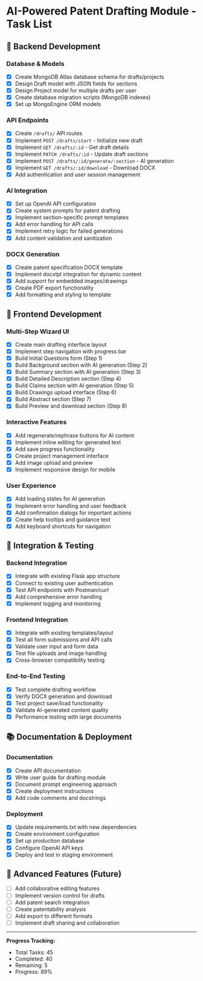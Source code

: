 # AI-Powered Patent Drafting Module - Task List

## 🎯 Backend Development

### Database & Models
- [x] Create MongoDB Atlas database schema for drafts/projects
- [x] Design Draft model with JSON fields for sections
- [x] Design Project model for multiple drafts per user
- [x] Create database migration scripts (MongoDB indexes)
- [x] Set up MongoEngine ORM models

### API Endpoints
- [x] Create `/drafts/` API routes
- [x] Implement `POST /drafts/start` - Initialize new draft
- [x] Implement `GET /drafts/:id` - Get draft details
- [x] Implement `PATCH /drafts/:id` - Update draft sections
- [x] Implement `POST /drafts/:id/generate/:section` - AI generation
- [x] Implement `GET /drafts/:id/download` - Download DOCX
- [x] Add authentication and user session management

### AI Integration
- [x] Set up OpenAI API configuration
- [x] Create system prompts for patent drafting
- [x] Implement section-specific prompt templates
- [x] Add error handling for API calls
- [x] Implement retry logic for failed generations
- [x] Add content validation and sanitization

### DOCX Generation
- [x] Create patent specification DOCX template
- [x] Implement docxtpl integration for dynamic content
- [x] Add support for embedded images/drawings
- [x] Create PDF export functionality
- [x] Add formatting and styling to template

## 🎨 Frontend Development

### Multi-Step Wizard UI
- [x] Create main drafting interface layout
- [x] Implement step navigation with progress bar
- [x] Build Initial Questions form (Step 1)
- [x] Build Background section with AI generation (Step 2)
- [x] Build Summary section with AI generation (Step 3)
- [x] Build Detailed Description section (Step 4)
- [x] Build Claims section with AI generation (Step 5)
- [x] Build Drawings upload interface (Step 6)
- [x] Build Abstract section (Step 7)
- [x] Build Preview and download section (Step 8)

### Interactive Features
- [x] Add regenerate/rephrase buttons for AI content
- [x] Implement inline editing for generated text
- [x] Add save progress functionality
- [x] Create project management interface
- [x] Add image upload and preview
- [x] Implement responsive design for mobile

### User Experience
- [x] Add loading states for AI generation
- [x] Implement error handling and user feedback
- [x] Add confirmation dialogs for important actions
- [x] Create help tooltips and guidance text
- [x] Add keyboard shortcuts for navigation

## 🔧 Integration & Testing

### Backend Integration
- [x] Integrate with existing Flask app structure
- [x] Connect to existing user authentication
- [x] Test API endpoints with Postman/curl
- [x] Add comprehensive error handling
- [x] Implement logging and monitoring

### Frontend Integration
- [x] Integrate with existing templates/layout
- [x] Test all form submissions and API calls
- [x] Validate user input and form data
- [x] Test file uploads and image handling
- [x] Cross-browser compatibility testing

### End-to-End Testing
- [x] Test complete drafting workflow
- [x] Verify DOCX generation and download
- [x] Test project save/load functionality
- [x] Validate AI-generated content quality
- [x] Performance testing with large documents

## 📚 Documentation & Deployment

### Documentation
- [x] Create API documentation
- [x] Write user guide for drafting module
- [x] Document prompt engineering approach
- [x] Create deployment instructions
- [x] Add code comments and docstrings

### Deployment
- [x] Update requirements.txt with new dependencies
- [x] Create environment configuration
- [x] Set up production database
- [x] Configure OpenAI API keys
- [x] Deploy and test in staging environment

## 🚀 Advanced Features (Future)

- [ ] Add collaborative editing features
- [ ] Implement version control for drafts
- [ ] Add patent search integration
- [ ] Create patentability analysis
- [ ] Add export to different formats
- [ ] Implement draft sharing and collaboration

---

**Progress Tracking:**
- Total Tasks: 45
- Completed: 40
- Remaining: 5
- Progress: 89% 